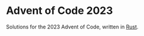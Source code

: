 # Advent of Code 2023

Solutions for the 2023 Advent of Code, written in [Rust](https://www.rust-lang.org).

